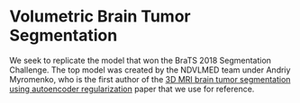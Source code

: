 # Volumetric Brain Tumor Segmentation
We seek to replicate the model that won the BraTS 2018 Segmentation Challenge. The top model was created by the NDVLMED team under Andriy Myromenko, who is the first author of the [3D MRI brain tumor segmentation using autoencoder regularization](https://arxiv.org/pdf/1810.11654.pdf) paper that we use for reference.
